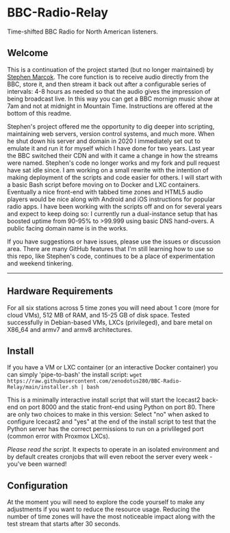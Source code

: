 # BBC-Radio-Relay

Time-shifted BBC Radio for North American listeners.

## Welcome

This is a continuation of the project started (but no longer maintained) by [Stephen Marcok](https://github.com/marcokstephen/BBCRadioDelay). The core function is to receive audio directly from the BBC, store it, and then stream it back out after a configurable series of intervals: 4-8 hours as needed so that the audio gives the impression of being broadcast live. In this way you can get a BBC mornign music show at 7am and not at midnight in Mountain Time. Instructions are offered at the bottom of this readme.

Stephen's project offered me the opportunity to dig deeper into scripting, maintaining web servers, version control systems, and much more. When he shut down his server and domain in 2020 I immediately set out to emulate it and run it for myself which I have done for two years. Last year the BBC switched their CDN and with it came a change in how the streams were named. Stephen's code no longer works and my fork and pull request have sat idle since. I am working on a small rewrite with the intention of making deployment of the scripts and code easier for others. I will start with a basic Bash script before moving on to Docker and LXC containers. Eventually a nice front-end with tabbed time zones and HTML5 audio players would be nice along with Android and iOS instructions for popular radio apps. I have been working with the scripts off and on for several years and expect to keep doing so: I currently run a dual-instance setup that has boosted uptime from 90-95% to >99.999 using basic DNS hand-overs. A public facing domain name is in the works.

If you have suggestions or have issues, please use the issues or discussion area. There are many GitHub features that I'm still learning how to use so this repo, like Stephen's code, continues to be a place of experimentation and weekend tinkering.

---

## Hardware Requirements

For all six stations across 5 time zones you will need about 1 core (more for cloud VMs), 512 MB of RAM, and 15-25 GB of disk space. Tested successfully in Debian-based VMs, LXCs (privileged), and bare metal on X86_64 and armv7 and armv8 architectures.

## Install

If you have a VM or LXC container (or an interactive Docker container) you can simply 'pipe-to-bash' the install script:
`wget https://raw.githubusercontent.com/zenodotus280/BBC-Radio-Relay/main/installer.sh | bash`

This is a minimally interactive install script that will start the Icecast2 back-end on port 8000 and the static front-end using Python on port 80. There are only two choices to make in this version: Select "no" when asked to configure Icecast2 and "yes" at the end of the install script to test that the Python server has the correct permissions to run on a privlileged port (common error with Proxmox LXCs).

*Please read the script*. It expects to operate in an isolated environment and by default creates cronjobs that will even reboot the server every week - you've been warned!

## Configuration

At the moment you will need to explore the code yourself to make any adjustments if you want to reduce the resource usage. Reducing the number of time zones will have the most noticeable impact along with the test stream that starts after 30 seconds.
